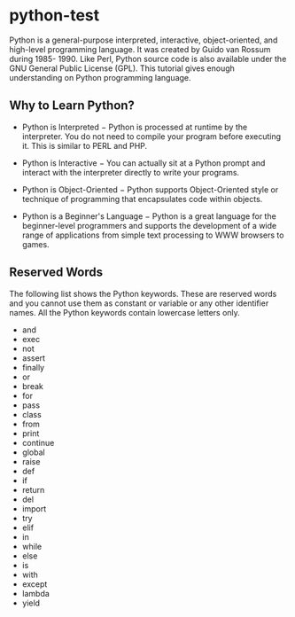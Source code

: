 # python-test

Python is a general-purpose interpreted, interactive, object-oriented, and high-level programming language. It was created by Guido van Rossum during 1985- 1990. Like Perl, Python source code is also available under the GNU General Public License (GPL). This tutorial gives enough understanding on Python programming language.


## Why to Learn Python?

* Python is Interpreted − Python is processed at runtime by the interpreter. You do not need to compile your program before executing it. This is similar to PERL and PHP.

* Python is Interactive − You can actually sit at a Python prompt and interact with the interpreter directly to write your programs.

* Python is Object-Oriented − Python supports Object-Oriented style or technique of programming that encapsulates code within objects.

* Python is a Beginner's Language − Python is a great language for the beginner-level programmers and supports the development of a wide range of applications from simple text processing to WWW browsers to games.



## Reserved Words

The following list shows the Python keywords. These are reserved words and you cannot use them as constant or variable or any other identifier names. All the Python keywords contain lowercase letters only.

* and 	
* exec 	
* not
* assert 	
* finally 	
* or
* break 	
* for 	
* pass
* class 	
* from 	
* print
* continue 	
* global 	
* raise
* def 	
* if 	
* return
* del 	
* import 	
* try
* elif 	
* in 	
* while
* else 	
* is 	
* with
* except 	
* lambda 	
* yield